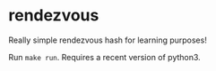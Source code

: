 # rendezvous
Really simple rendezvous hash for learning purposes!

Run `make run`. Requires a recent version of python3.
